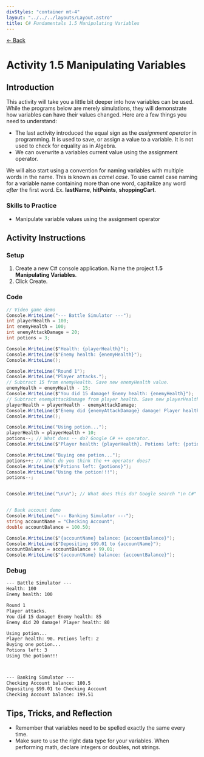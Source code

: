 ```yaml
---
divStyles: "container mt-4"
layout: "../../../layouts/Layout.astro"
title: C# Fundamentals 1.5 Manipulating Variables
---
```


[← Back](/courses/c-sharp-fundamentals/)

# Activity 1.5 Manipulating Variables

## Introduction

This activity will take you a little bit deeper into how variables can be used. While the programs below are merely simulations, they will demonstrate how variables can have their values changed. Here are a few things you need to understand:

- The last activity introduced the equal sign as the _assignment operator_ in programming. It is used to save, or assign a value to a variable. It is not used to check for equality as in Algebra.
- We can overwrite a variables current value using the assignment operator.

We will also start using a convention for naming variables with multiple words in the name. This is known as _camel case_. To use camel case naming for a variable name containing more than one word, capitalize any word _after_ the first word. Ex. **lastName**, **hitPoints**, **shoppingCart**.

### Skills to Practice

- Manipulate variable values using the assignment operator

## Activity Instructions

### Setup

1. Create a new C# console application. Name the project **1.5 Manipulating Variables**.
2. Click Create.

### Code

```cs
// Video game demo
Console.WriteLine("--- Battle Simulator ---");
int playerHealth = 100;
int enemyHealth = 100;
int enemyAttackDamage = 20;
int potions = 3;

Console.WriteLine($"Health: {playerHealth}");
Console.WriteLine($"Enemy health: {enemyHealth}");
Console.WriteLine();

Console.WriteLine("Round 1");
Console.WriteLine("Player attacks.");
// Subtract 15 from enemyHealth. Save new enemyHealth value.
enemyHealth = enemyHealth - 15;
Console.WriteLine($"You did 15 damage! Enemy health: {enemyHealth}");
// Subtract enemyAttackDamage from player health. Save new playerHealth value.
playerHealth = playerHealth - enemyAttackDamage;
Console.WriteLine($"Enemy did {enemyAttackDamage} damage! Player health: {playerHealth}");
Console.WriteLine();

Console.WriteLine("Using potion...");
playerHealth = playerHealth + 10;
potions--; // What does -- do? Google C# ++ operator.
Console.WriteLine($"Player health: {playerHealth}. Potions left: {potions}");

Console.WriteLine("Buying one potion...");
potions++; // What do you think the ++ operator does?
Console.WriteLine($"Potions left: {potions}");
Console.WriteLine("Using the potion!!!");
potions--;


Console.WriteLine("\n\n"); // What does this do? Google search "\n C#"


// Bank account demo
Console.WriteLine("--- Banking Simulator ---");
string accountName = "Checking Account";
double accountBalance = 100.50;

Console.WriteLine($"{accountName} balance: {accountBalance}");
Console.WriteLine($"Depositing $99.01 to {accountName}");
accountBalance = accountBalance + 99.01;
Console.WriteLine($"{accountName} balance: {accountBalance}");
```

### Debug

```txt
--- Battle Simulator ---
Health: 100
Enemy health: 100

Round 1
Player attacks.
You did 15 damage! Enemy health: 85
Enemy did 20 damage! Player health: 80

Using potion...
Player health: 90. Potions left: 2
Buying one potion...
Potions left: 3
Using the potion!!!



--- Banking Simulator ---
Checking Account balance: 100.5
Depositing $99.01 to Checking Account
Checking Account balance: 199.51
```

## Tips, Tricks, and Reflection

- Remember that variables need to be spelled exactly the same every time.
- Make sure to use the right data type for your variables. When performing math, declare integers or doubles, not strings.
